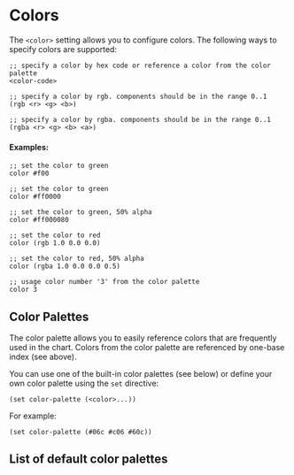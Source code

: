 Colors
======

The `<color>` setting allows you to configure colors. The following ways to
specify colors are supported:

    ;; specify a color by hex code or reference a color from the color palette
    <color-code>

    ;; specify a color by rgb. components should be in the range 0..1
    (rgb <r> <g> <b>)

    ;; specify a color by rgba. components should be in the range 0..1
    (rgba <r> <g> <b> <a>)


#### Examples:

    ;; set the color to green
    color #f00

    ;; set the color to green
    color #ff0000

    ;; set the color to green, 50% alpha
    color #ff000080

    ;; set the color to red
    color (rgb 1.0 0.0 0.0)

    ;; set the color to red, 50% alpha
    color (rgba 1.0 0.0 0.0 0.5)

    ;; usage color number '3' from the color palette
    color 3


Color Palettes
--------------

The color palette allows you to easily reference colors that are frequently used
in the chart. Colors from the color palette are referenced by one-base index
(see above).

You can use one of the built-in color palettes (see below) or define your own
color palette using the `set` directive:

    (set color-palette (<color>...))

For example:

    (set color-palette (#06c #c06 #60c))


List of default color palettes
-------------------------------
